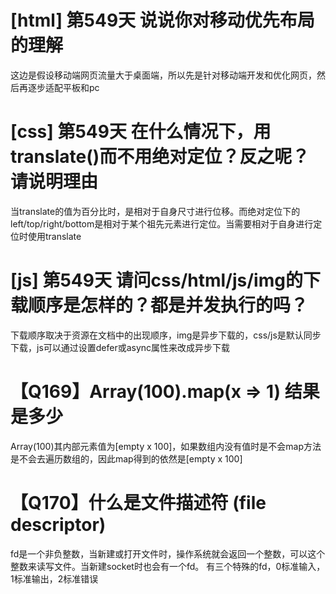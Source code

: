 # [html] 第549天 说说你对移动优先布局的理解

这边是假设移动端网页流量大于桌面端，所以先是针对移动端开发和优化网页，然后再逐步适配平板和pc

# [css] 第549天 在什么情况下，用translate()而不用绝对定位？反之呢？请说明理由

当translate的值为百分比时，是相对于自身尺寸进行位移。而绝对定位下的left/top/right/bottom是相对于某个祖先元素进行定位。当需要相对于自身进行定位时使用translate

# [js] 第549天 请问css/html/js/img的下载顺序是怎样的？都是并发执行的吗？

下载顺序取决于资源在文档中的出现顺序，img是异步下载的，css/js是默认同步下载，js可以通过设置defer或async属性来改成异步下载

# 【Q169】Array(100).map(x => 1) 结果是多少

Array(100)其内部元素值为[empty x 100]，如果数组内没有值时是不会map方法是不会去遍历数组的，因此map得到的依然是[empty x 100]

# 【Q170】什么是文件描述符 (file descriptor)

fd是一个非负整数，当新建或打开文件时，操作系统就会返回一个整数，可以这个整数来读写文件。当新建socket时也会有一个fd。
有三个特殊的fd，0标准输入，1标准输出，2标准错误
